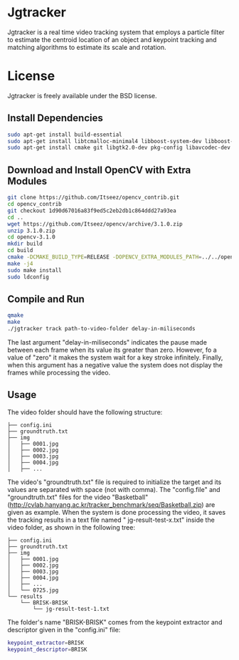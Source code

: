 # Jgtracker

Jgtracker is a real time video tracking system that employs a particle filter to estimate the centroid location of an object and keypoint tracking and matching algorithms to estimate its scale and rotation.

# License

Jgtracker is freely available under the BSD license. 

## Install Dependencies

```bash
sudo apt-get install build-essential
sudo apt-get install libtcmalloc-minimal4 libboost-system-dev libboost-filesystem-dev libboost-iostreams-dev
sudo apt-get install cmake git libgtk2.0-dev pkg-config libavcodec-dev libavformat-dev libswscale-dev

```

## Download and Install OpenCV with Extra Modules

```bash
git clone https://github.com/Itseez/opencv_contrib.git
cd opencv_contrib
git checkout 1d90d67016a83f9ed5c2eb2db1c864ddd27a93ea
cd ..
wget https://github.com/Itseez/opencv/archive/3.1.0.zip
unzip 3.1.0.zip
cd opencv-3.1.0
mkdir build
cd build
cmake -DCMAKE_BUILD_TYPE=RELEASE -DOPENCV_EXTRA_MODULES_PATH=../../opencv_contrib/modules -DWITH_IPP=OFF -DCMAKE_INSTALL_PREFIX=/usr/local ..
make -j4
sudo make install
sudo ldconfig
```
## Compile and Run

```bash
qmake
make
./jgtracker track path-to-video-folder delay-in-miliseconds
```

The last argument "delay-in-miliseconds" indicates the pause made between each frame when its value its greater than zero. However, fo a value of "zero" it makes
the system wait for a key stroke infinitely. Finally, when this argument has a negative value the system does not display the frames while processing the video.
   
## Usage

The video folder should have the following structure:

```.
├── config.ini
├── groundtruth.txt
├── img
│   ├── 0001.jpg
│   ├── 0002.jpg
│   ├── 0003.jpg
│   ├── 0004.jpg
│   ├── ...
```

The video's "groundtruth.txt" file is required to initialize the target and its values are separated with space (not with comma). The "config.file" and "groundtruth.txt" files
for the video "Basketball" (http://cvlab.hanyang.ac.kr/tracker_benchmark/seq/Basketball.zip) are given as example. When the system is done processing the video,
it saves the tracking results in a text file named " jg-result-test-x.txt" inside the video folder, as shown in the following tree:

```.
├── config.ini
├── groundtruth.txt
├── img
│   ├── 0001.jpg
│   ├── 0002.jpg
│   ├── 0003.jpg
│   ├── 0004.jpg
│   ├── ...
│   └── 0725.jpg
└── results
    └── BRISK-BRISK
        └── jg-result-test-1.txt
```

The folder's name "BRISK-BRISK" comes from the keypoint extractor and descriptor given in the "config.ini" file:

```bash
keypoint_extractor=BRISK
keypoint_descriptor=BRISK
```




